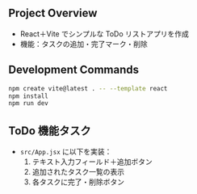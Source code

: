 ## Project Overview
- React＋Vite でシンプルな ToDo リストアプリを作成
- 機能：タスクの追加・完了マーク・削除

## Development Commands
```bash
npm create vite@latest . -- --template react
npm install
npm run dev
```

## ToDo 機能タスク
- `src/App.jsx` に以下を実装：
  1. テキスト入力フィールド＋追加ボタン
  2. 追加されたタスク一覧の表示
  3. 各タスクに完了・削除ボタン

